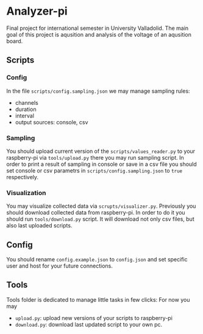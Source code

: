 # Analyzer-pi

Final project for international semester in University Valladolid.
The main goal of this project is aqusition and analysis of the voltage of an aqusition board.

## Scripts

### Config
In the file `scripts/config.sampling.json` we may manage sampling rules:
- channels
- duration
- interval
- output sources: console, csv

### Sampling
You should upload current version of the `scripts/values_reader.py` to your raspberry-pi via `tools/upload.py` there you may run sampling script.
In order to print a result of sampling in console or save in a csv file you should set console or csv parametrs in `scripts/config.sampling.json` to `true` respectively.

### Visualization
You may visualize collected data via `scrupts/visualizer.py`. Previously you should download collected data from raspberry-pi. In order to do it you should run `tools/download.py` script. It will download not only csv files, but also last uploaded scripts.

## Config
You should rename `config.example.json` to `config.json`
and set specific user and host for your future connections.

## Tools
Tools folder is dedicated to manage little tasks in few clicks:
For now you may
- `upload.py`: upload new versions of your scripts to raspberry-pi
- `download.py`: download last updated script to your own pc.